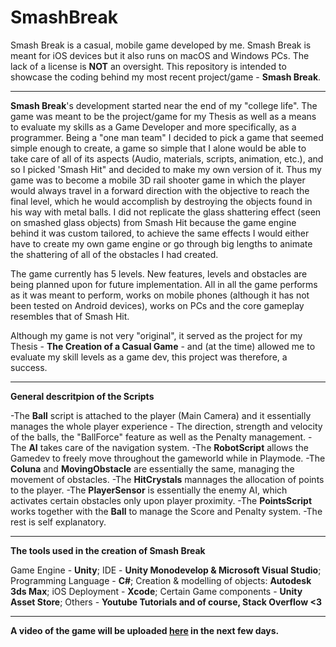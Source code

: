 # SmashBreak
Smash Break is a casual, mobile game developed by me.
Smash Break is meant for iOS devices but it also runs on macOS and Windows PCs.
The lack of a license is **NOT** an oversight.
This repository is intended to showcase the coding behind my most recent project/game - **Smash Break**.

-------------------------------------------------------------------------------------------------------

**Smash Break**'s development started near the end of my "college life". The game was meant to be the project/game for my Thesis as well as a means to evaluate my skills as a Game Developer and more specifically, as a programmer. 
Being a "one man team" I decided to pick a game that seemed simple enough to create, a game so simple that I alone would be able to take care of all of its aspects (Audio, materials, scripts, animation, etc.), and so I picked 'Smash Hit" and decided to make my own version of it. 
Thus my game was to become a mobile 3D rail shooter game in which the player would always travel in a forward direction with the objective to reach the final level, which he would accomplish by destroying the objects found in his way with metal balls.
I did not replicate the glass shattering effect (seen on smashed glass objects) from Smash Hit because the game engine behind it was custom tailored, to achieve the same effects I would either have to create my own game engine or go through big lengths to animate the shattering of all of the obstacles I had created.

The game currently has 5 levels. New features, levels and obstacles are being planned upon for future implementation.
All in all the game performs as it was meant to perform, works on mobile phones (although it has not been tested on Android devices), works on PCs and the core gameplay resembles that of Smash Hit.

Although my game is not very "original", it served as the project for my Thesis - **The Creation of a Casual Game** - and (at the time) allowed me to evaluate my skill levels as a game dev, this project was therefore, a success.

---------------------------------------------------------------------------------------------------------

**General descritpion of the Scripts**

-The **Ball** script is attached to the player (Main Camera) and it essentially manages the whole player experience - The direction, strength and velocity of the balls, the "BallForce" feature as well as the Penalty management.
-The  **AI** takes care of the navigation system.
-The **RobotScript** allows the Gamedev to freely move throughout the gameworld while in Playmode.
-The **Coluna** and **MovingObstacle** are essentially the same, managing the movement of obstacles.
-The **HitCrystals** mannages the allocation of points to the player.
-The **PlayerSensor** is essentially the enemy AI, which activates certain obstacles only upon player proximity.
-The **PointsScript** works together with the **Ball** to manage the Score and Penalty system.
-The rest is self explanatory.

---------------------------------------------------------------------------------------------------------

**The tools used in the creation of Smash Break**

Game Engine - **Unity**;
IDE - **Unity Monodevelop & Microsoft Visual Studio**;
Programming Language - **C#**;
Creation & modelling of objects: **Autodesk 3ds Max**;
iOS Deployment - **Xcode**;
Certain Game components - **Unity Asset Store**;
Others - **Youtube Tutorials and of course, Stack Overflow <3**

-----------------------------------------------------------------------------------------------------------

**A video of the game will be uploaded [here](https://www.pbarbeiro.me/my-collection) in the next few days.**

